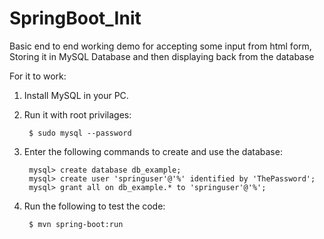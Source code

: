 # SpringBoot_Init
Basic end to end working demo for accepting some input from html form, Storing it in MySQL Database and then displaying back from the database

For it to work:
1. Install MySQL in your PC.
2. Run it with root privilages:

        $ sudo mysql --password
3. Enter the following commands to create and use the database:

        mysql> create database db_example;
        mysql> create user 'springuser'@'%' identified by 'ThePassword';
        mysql> grant all on db_example.* to 'springuser'@'%';
4. Run the following to test the code:

        $ mvn spring-boot:run
        
